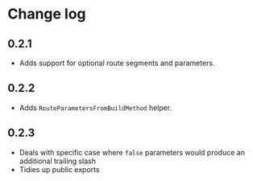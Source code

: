 # Change log

## 0.2.1

- Adds support for optional route segments and parameters.

## 0.2.2

- Adds `RouteParametersFromBuildMethod` helper.

## 0.2.3

- Deals with specific case where `false` parameters would produce an additional trailing slash
- Tidies up public exports

